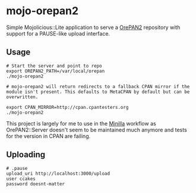 # mojo-orepan2

Simple Mojolicious::Lite application to serve a [OrePAN2](https://metacpan.org/pod/OrePAN2) repository with support for a PAUSE-like upload interface.

## Usage

```
# Start the server and point to repo
export OREPAN2_PATH=/var/local/orepan
./mojo-orepan2

# mojo-orepan2 will return redirects to a fallback CPAN mirror if the module isn't present. This defaults to MetaCPAN by default but can be overwritten.

export CPAN_MIRROR=http://cpan.cpantesters.org
./mojo-orepan2
```

This project is largely for me to use in the [Minilla](https://metacpan.org/pod/Minilla#release.pause_config) workflow as OrePAN2::Server doesn't seem to be maintained much anymore and tests for the version in CPAN are failing.

## Uploading

```
# .pause
upload_uri http://localhost:3000/upload
user ccakes
password doesnt-matter
```


